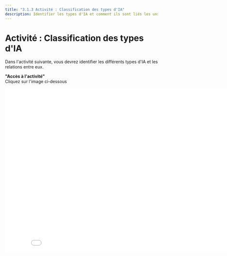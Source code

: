 ```yaml
---
title: "3.1.3 Activité : Classification des types d'IA"
description: Identifier les types d'IA et comment ils sont liés les uns aux autres.
---
```


# Activité : Classification des types d'IA  

Dans l'activité suivante, vous devrez identifier les différents types d'IA et les relations entre eux.

**"Accès à l'activité"**  
Cliquez sur l'image ci-dessous

<center><iframe width="860" height="540" src="3-1-3a-activity-what-type-of-ai/3-1-3a-AI-types-relations.html" frameborder="0" allowfullscreen></iframe></center>
